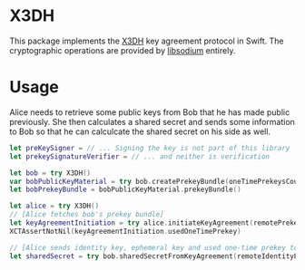 # X3DH

This package implements the <a href="https://signal.org/docs/specifications/x3dh/">X3DH</a> key agreement protocol in Swift. The cryptographic operations are provided by <a href="https://github.com/jedisct1/libsodium">libsodium</a> entirely.

# Usage

Alice needs to retrieve some public keys from Bob that he has made public previously. She then calculates a shared secret and sends some information to Bob so that he can calculcate the shared secret on his side as well.

```swift
let preKeySigner = // ... Signing the key is not part of this library
let prekeySignatureVerifier = // ... and neither is verification

let bob = try X3DH()
var bobPublicKeyMaterial = try bob.createPrekeyBundle(oneTimePrekeysCount: 2, renewSignedPrekey: false, prekeySigner: prekeySigner)
let bobPrekeyBundle = bobPublicKeyMaterial.prekeyBundle()

let alice = try X3DH()
// [Alice fetches bob's prekey bundle]
let keyAgreementInitiation = try alice.initiateKeyAgreement(remotePrekeyBundle: bobPrekeyBundle, prekeySignatureVerifier: { _ in return true }, info: "Example")
XCTAssertNotNil(keyAgreementInitiation.usedOneTimePrekey)

// [Alice sends identity key, ephemeral key and used one-time prekey to bob]
let sharedSecret = try bob.sharedSecretFromKeyAgreement(remoteIdentityPublicKey: keyAgreementInitiation.identityPublicKey, remoteEphemeralPublicKey: keyAgreementInitiation.ephemeralPublicKey, usedOneTimePrekey: keyAgreementInitiation.usedOneTimePrekey, info: "Example")
```
